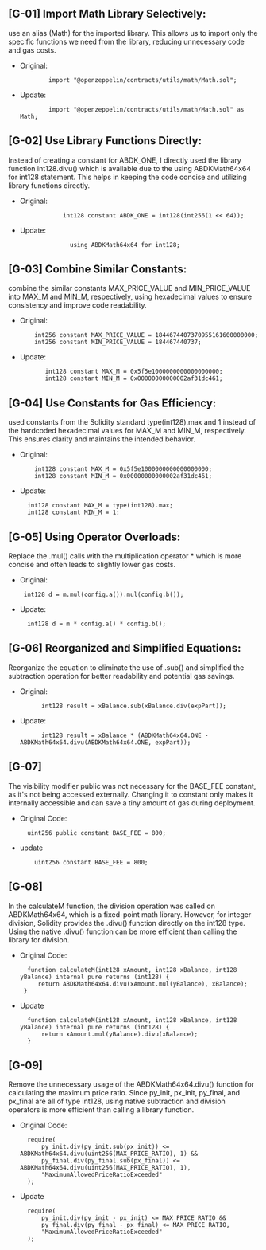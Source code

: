 ##  [G-01]  Import Math Library Selectively:

use an alias (Math) for the imported library. This allows us to import only the specific functions we need from the library, reducing unnecessary code and gas costs.
- Original:


              import "@openzeppelin/contracts/utils/math/Math.sol";

- Update:


              import "@openzeppelin/contracts/utils/math/Math.sol" as Math;



## [G-02] Use Library Functions Directly:

Instead of creating a constant for ABDK_ONE, I directly used the library function int128.divu() which is available due to the using ABDKMath64x64 for int128 statement. This helps in keeping the code concise and utilizing library functions directly.

- Original:

                  int128 constant ABDK_ONE = int128(int256(1 << 64));

- Update:

                    using ABDKMath64x64 for int128;


## [G-03] Combine Similar Constants:

combine the similar constants MAX_PRICE_VALUE and MIN_PRICE_VALUE into MAX_M and MIN_M, respectively, using hexadecimal values to ensure consistency and improve code readability.
- Original:

 
          int256 constant MAX_PRICE_VALUE = 1844674407370955161600000000;
          int256 constant MIN_PRICE_VALUE = 184467440737;
- Update:


             int128 constant MAX_M = 0x5f5e1000000000000000000;
             int128 constant MIN_M = 0x00000000000002af31dc461;


## [G-04] Use Constants for Gas Efficiency:

used constants from the Solidity standard type(int128).max and 1 instead of the hardcoded hexadecimal values for MAX_M and MIN_M, respectively. This ensures clarity and maintains the intended behavior.

- Original:


          int128 constant MAX_M = 0x5f5e1000000000000000000;
          int128 constant MIN_M = 0x00000000000002af31dc461;
- Update:


        int128 constant MAX_M = type(int128).max;
        int128 constant MIN_M = 1;





## [G-05] Using Operator Overloads:

Replace the .mul() calls with the multiplication operator * which is more concise and often leads to slightly lower gas costs.

- Original:


       int128 d = m.mul(config.a()).mul(config.b());
- Update:


        int128 d = m * config.a() * config.b();


## [G-06] Reorganized and Simplified Equations:


Reorganize the equation to eliminate the use of .sub() and simplified the subtraction operation for better readability and potential gas savings.
- Original:


            int128 result = xBalance.sub(xBalance.div(expPart));
- Update:


            int128 result = xBalance * (ABDKMath64x64.ONE - ABDKMath64x64.divu(ABDKMath64x64.ONE, expPart));

## [G-07] 

The visibility modifier public was not necessary for the BASE_FEE constant, as it's not being accessed externally. Changing it to constant only makes it internally accessible and can save a tiny amount of gas during deployment.

- Original Code:


        uint256 public constant BASE_FEE = 800;
- update


          uint256 constant BASE_FEE = 800;
## [G-08]

In the calculateM function, the division operation was called on ABDKMath64x64, which is a fixed-point math library. However, for integer division, Solidity provides the .divu() function directly on the int128 type. Using the native .divu() function can be more efficient than calling the library for division.
- Original Code:


        function calculateM(int128 xAmount, int128 xBalance, int128 yBalance) internal pure returns (int128) {
           return ABDKMath64x64.divu(xAmount.mul(yBalance), xBalance);
       }

- Update


        function calculateM(int128 xAmount, int128 xBalance, int128 yBalance) internal pure returns (int128) {
            return xAmount.mul(yBalance).divu(xBalance);
        }

## [G-09]

Remove the unnecessary usage of the ABDKMath64x64.divu() function for calculating the maximum price ratio. Since py_init, px_init, py_final, and px_final are all of type int128, using native subtraction and division operators is more efficient than calling a library function.

- Original Code:


        require(
            py_init.div(py_init.sub(px_init)) <= ABDKMath64x64.divu(uint256(MAX_PRICE_RATIO), 1) &&
            py_final.div(py_final.sub(px_final)) <= ABDKMath64x64.divu(uint256(MAX_PRICE_RATIO), 1),
            "MaximumAllowedPriceRatioExceeded"
        );

- Update


        require(
            py_init.div(py_init - px_init) <= MAX_PRICE_RATIO &&
            py_final.div(py_final - px_final) <= MAX_PRICE_RATIO,
            "MaximumAllowedPriceRatioExceeded"
        );

